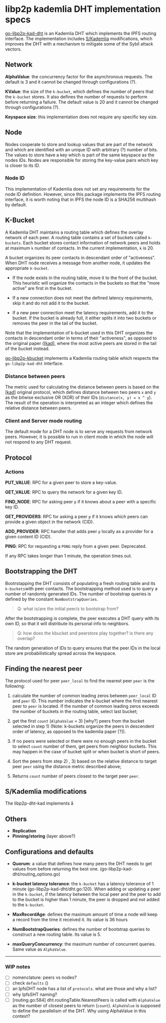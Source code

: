 # libp2p kademlia DHT implementation specs

[go-libp2p-kad-dht](github.com/libp2p/go-libp2p-kad-dht) is an Kademlia DHT which
implements the IPFS routing interface. The implementation includes
[S/Kademlia](https://www.sciencedirect.com/science/article/pii/S1389128615004168)
modifications, which improves the DHT with a mechanism to mitigate some of the 
Sybil attack vectors.

## Network

**AlphaValue**: the concurrency factor for the asynchronous requests. The 
default is 3 and it cannot be changed through configurations (?).

**KValue**: the size of the `k-bucket`, which defines the number of peers that
the `k-bucket` stores.  It also defines the number of requests to perform before
returning a failure. The default value is 20 and it cannot be changed through 
configurations (?).

**Keyspace size**: this implementation does not require any specific key size.

## Node

Nodes cooperate to store and lookup values that are part of the network and which
are identified with an unique ID with arbitrary (?) number of bits. The values
to store have a key which is part of the same keyspace as the nodes IDs. Nodes
are responsible for storing the key-value pairs which key is closer to its ID.

### Node ID

This implementation of Kademlia does not set any requirements for the node ID
definition. However, since this package implements the IPFS routing interface, 
it is worth noting that in IPFS the node ID is a SHA256 multihash by default.

## K-Bucket

A Kademlia DHT maintains a routing table which defines the overlay network of
each peer. A routing table contains a set of buckets called `k-buckets`. Each
bucket stores contact information of network peers and holds at maximum `k` 
number of contacts. In the current implementation, `k` is 20.

A bucket organizes its peer contacts in descendant order of "activeness".
When DHT node receives a message from another node, it updates the appropriate
`k-bucket`. 

- If the node exists in the routing table, move it to the front of the
bucket. This heuristic will organize the contacts in the buckets so that the
"more active" are first in the bucket.

- If a new connection does not meet the defined latency requirements, skip it
  and do not add it to the bucket.

- If a new peer connection meet the latency requirements, add it to the bucket.
  If the bucket is already full, it either splits it into two buckets or removes
the peer in the tail of the bucket. 

Note that the implementation of k-bucket used in this DHT organizes the contacts
in descendant order in terms of their "activeness", as opposed to the
original paper ([[kad]](https://link.springer.com/chapter/10.1007/3-540-45748-8_5),
where the most active peers are stored in the tail of the bucket instead.

[go-libp2p-kbucket](https://godoc.org/github.com/libp2p/go-libp2p-kbucket) 
implements a Kademlia routing table which respects the `go-libp2p-kad-dht` 
interface.

### Distance between peers

The metric used for calculating the distance between peers is based on the
[[kad]](https://link.springer.com/chapter/10.1007/3-540-45748-8_5) original
protocol, which defines distance between two peers `x` and `y` as the bitwise
exclusive OR (XOR) of their IDs (`distance(x, y) = x ^ y`). 
The result of the operation is interpreted as
an integer which defines the relative distance between peers.

### Client and Server mode routing

The default mode for a DHT node is to serve any requests from network peers. 
However, it is possible to run in client mode in which the node will not respond
to any DHT request.


## Protocol

### Actions

**PUT_VALUE**: RPC for a given peer to store a key-value.

**GET_VALUE**: RPC to query the network for a given key ID.

**FIND_NODE**: RPC for asking peer `p` if it knows about a peer with a specific
key ID.

**GET_PROVIDERS**: RPC for asking a peer `p` if it knows which peers can provide
a given object in the network (CID).

**ADD_PROVIDER**: RPC handler that adds peer `p` locally as a provider for a
given content ID (CID).

**PING**: RPC for requesting a `PONG` reply from a given peer. Deprecated.

If any RPC takes longer than 1 minute, the operation times out.

## Bootstrapping the DHT

Bootrstapping the DHT consists of populating a fresh routing table and its 
`k-buckets`with peer contacts. The bootstrapping method used is to query a 
number of randomly generated IDs. The number of bootstrap queries is defined by
the constant `NumBootstrapQueries`. 

> Q: what is/are the initial peer/s to bootstrap from?

After the bootstrapping is complete, the peer executes a DHT query with its own
ID, so that it will distribute its personal info to neighbors.



> Q: how does the kbucket and peerstore play together? is there any overlap?

The random generation of IDs to query ensures that the peer IDs in the local
store are probabilistically spread across the keyspace.

## Finding the nearest peer

The protocol used for peer `peer_local` to find the nearest peer `peer` is the 
following:

1) calculate the number of common leading zeros between `peer_local` ID and
`peer` ID. This number indicates the k-bucket where the first nearest peer to 
`peer` is located. If the number of common leading zeros exceeds the number of
buckets in the routing table, select last bucket;

2) get the first `count` (`AlphaValue` = 3) [why?] peers from the bucket
selected in step 1) (Note: k-buckets organize the peers in descendent order of
latency, as opposed to the kademlia paper [?]).

3) If no peers were selected or there were no enough peers in the bucket to
select `count` number of them, get peers from neighbor buckets. This may 
happen in the case of bucket split or when bucket is short of peers.

4) Sort the peers from step 2) , 3) based on the relative distance to
target peer `peer` using the distance metric described above;

5) Returns `count` number of peers closest to the target peer `peer`.

## S/Kademlia modifications

The libp2p-dht-kad implements å


## Others
- **Replication**
- **Pinning/storing** (layer above?)

## Configurations and defaults

- **Quorum**: a value that defines how many peers the DHT needs to get values
  from before returning the best one. (go-libp2p-kad-dht/routing_options.go)

- **k-bucket latency tolerance**: the `k-bucket` has a latency tolerance of 1
minute (go-libp2p-kad-dht/dht.go:120). When adding or updating a peer in the
`k-bucket`, if the latency between the local peer and the peer to add to the
bucket is higher than 1 minute, the peer is dropped and not added to the
`k-bucket`.

- **MaxRecordAge**: defines the maximum amount of time a node will keep a record
  from the time it received it. Its value is 36 hours

- **NumBootstrapQueries**: defines the number of bootstrap queries to construct
  a new routing table. Its value is 5.

- **maxQueryConcurrency**: the maximum number of concurrent queries. Same value
  as `AlphaValue`.

---

### WIP notes

- [ ] nomenclature: peers vs nodes?
- [ ] check `defaults` ()
- [ ] an IpfsDHT node has a list of `protocols`. what are those and why a list?
- [ ] why IpfsSHT naming?
- [ ] [routing.go:584] dht.routingTable.NearestPeers is called with
  `AlphaValue` as the number of closest peers to return (`count`). `AlphaValue`
is supposed to define the parallelism of the DHT. Why using AlphaValue in this
context? 

